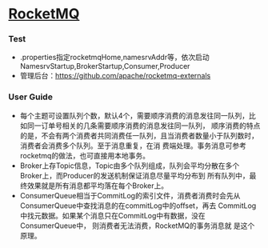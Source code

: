 # [RocketMQ](https://github.com/apache/rocketmq)

### Test
- .properties指定rocketmqHome,namesrvAddr等，依次启动NamesrvStartup,BrokerStartup,Consumer,Producer
- 管理后台：https://github.com/apache/rocketmq-externals

### User Guide
- 每个主题可设置队列个数，默认4个，需要顺序消费的消息发往同一队列，比如同一订单号相关的几条需要顺序消费的消息发往同一队列，
顺序消费的特点的是，不会有两个消费者共同消费任一队列，且当消费者数量小于队列数时，消费者会消费多个队列。至于消息重复，在消
费端处理。事务消息可参考rocketmq的做法，也可直接用本地事务。
- Broker上存Topic信息，Topic由多个队列组成，队列会平均分散在多个Broker上，而Producer的发送机制保证消息尽量平均分布到
所有队列中，最终效果就是所有消息都平均落在每个Broker上。
- ConsumerQueue相当于CommitLog的索引文件，消费者消费时会先从ConsumerQueue中查找消息的在commitLog中的offset，再去
CommitLog中找元数据。如果某个消息只在CommitLog中有数据，没在ConsumerQueue中， 则消费者无法消费，RocketMQ的事务消息就
是这个原理。